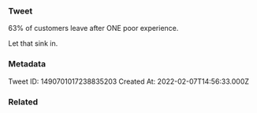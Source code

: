 ### Tweet
63% of customers leave after ONE poor experience.

Let that sink in.

### Metadata
Tweet ID: 1490701017238835203
Created At: 2022-02-07T14:56:33.000Z

### Related

